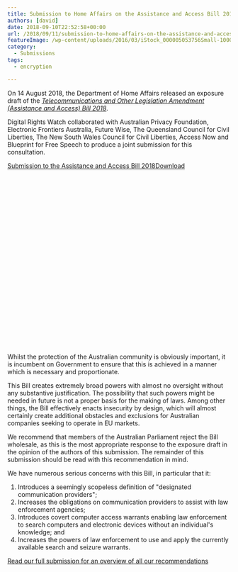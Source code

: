 ```yaml
---
title: Submission to Home Affairs on the Assistance and Access Bill 2018
authors: [david]
date: 2018-09-10T22:52:58+00:00
url: /2018/09/11/submission-to-home-affairs-on-the-assistance-and-access-bill-2018/
featureImage: /wp-content/uploads/2016/03/iStock_000005053756Small-1000x350-1.jpg
category:
  - Submissions
tags:
  - encryption

---
```

On 14 August 2018, the Department of Home Affairs released an exposure draft of the _[Telecommunications and Other Legislation Amendment (Assistance and Access) Bill 2018][1]_.

Digital Rights Watch collaborated with Australian Privacy Foundation, Electronic Frontiers Australia, Future Wise, The Queensland Council for Civil Liberties, The New South Wales Council for Civil Liberties, Access Now and Blueprint for Free Speech to produce a joint submission for this consultation.


<div class="wp-block-file">
  <a href="/wp-content/uploads/2018/09/Submission-Assistance-and-Access-Bill-2018.pdf">Submission to the Assistance and Access Bill 2018</a><a href="/wp-content/uploads/2018/09/Submission-Assistance-and-Access-Bill-2018.pdf" class="wp-block-file__button" download="Submission to the Assistance and Access Bill 2018">Download</a>
</div>

<div data-configid="29076025/64411844" style="width:100%; height:400px;" class="issuuembed">
</div>

Whilst the protection of the Australian community is obviously important, it is incumbent on Government to ensure that this is achieved in a manner which is necessary and proportionate.


This Bill creates extremely broad powers with almost no oversight without any substantive justification. The possibility that such powers might be needed in future is not a proper basis for the making of laws. Among other things, the Bill effectively enacts insecurity by design, which will almost certainly create additional obstacles and exclusions for Australian companies seeking to operate in EU markets.


We recommend that members of the Australian Parliament reject the Bill wholesale, as this is the most appropriate response to the exposure draft in the opinion of the authors of this submission. The remainder of this submission should be read with this recommendation in mind.


We have numerous serious concerns with this Bill, in particular that it:


  1. Introduces a seemingly scopeless definition of "designated communication providers";
  2. Increases the obligations on communication providers to assist with law enforcement agencies;
  3. Introduces covert computer access warrants enabling law enforcement to search computers and electronic devices without an individual's knowledge; and
  4. Increases the powers of law enforcement to use and apply the currently available search and seizure warrants.

[Read our full submission for an overview of all our recommendations][2]

 [1]: https://www.homeaffairs.gov.au/about/consultations/assistance-and-access-bill-2018
 [2]: /wp-content/uploads/2018/09/Submission-Assistance-and-Access-Bill-2018.pdf
